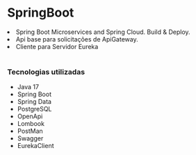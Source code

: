 # SpringBoot

<li>Spring Boot Microservices and Spring Cloud. Build & Deploy.</li>
<li>Api base para solicitações de ApiGateway.</li>
<li>Cliente para Servidor Eureka</li>

<div style="display: inline_block"><br>
  <h3>Tecnologias utilizadas</h3>
<ul>
<li>Java 17</li>
<li>Spring Boot</li>
<li>Spring Data</li>
<li>PostgreSQL</li>
<li>OpenApi</li>
<li>Lombook</li>
<li>PostMan</li>
<li>Swagger</li>
<li>EurekaClient</li>  
</ul>
</div>
<br/>
